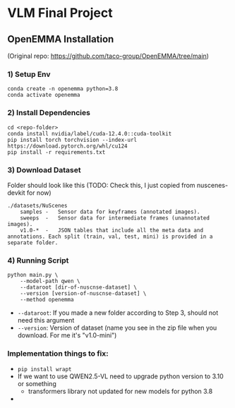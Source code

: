 # VLM Final Project

## OpenEMMA Installation
(Original repo: https://github.com/taco-group/OpenEMMA/tree/main)

### 1) Setup Env
```
conda create -n openemma python=3.8
conda activate openemma
```

### 2) Install Dependencies
```
cd <repo-folder>
conda install nvidia/label/cuda-12.4.0::cuda-toolkit
pip install torch torchvision --index-url https://download.pytorch.org/whl/cu124
pip install -r requirements.txt
```

### 3) Download Dataset
Folder should look like this (TODO: Check this, I just copied from nuscenes-devkit for now)
```
./datasets/NuScenes
    samples	-	Sensor data for keyframes (annotated images).
    sweeps  -   Sensor data for intermediate frames (unannotated images).
    v1.0-*	-	JSON tables that include all the meta data and annotations. Each split (train, val, test, mini) is provided in a separate folder.
```

### 4) Running Script
```
python main.py \
    --model-path qwen \
    --dataroot [dir-of-nuscnse-dataset] \
    --version [version-of-nuscnse-dataset] \
    --method openemma
```

- `--dataroot`: If you made a new folder according to Step 3, should not need this argument
- `--version`: Version of dataset (name you see in the zip file when you download. For me it's "v1.0-mini")


### Implementation things to fix:
- `pip install wrapt`
- If we want to use QWEN2.5-VL need to upgrade python version to 3.10 or something
    - transformers library not updated for new models for python 3.8
- 
